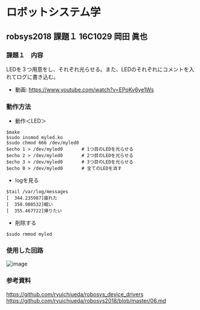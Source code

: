 # ロボットシステム学
## robsys2018 課題１ 16C1029 岡田 眞也
### 課題１　内容
LEDを３つ用意をし、それぞれ光らせる。また、LEDのそれぞれにコメントを入れてログに書き込む。

* 動画: https://www.youtube.com/watch?v=EPoKv6ye1Ws

### 動作方法

* 動作＜LED＞
```
$make 
$sudo insmod myled.ko
$sudo chmod 666 /dev/myled0
$echo 1 > /dev/myled0		# 1つ目のLEDを光らせる
$echo 2 > /dev/myled0		# 2つ目のLEDを光らせる
$echo 3 > /dev/myled0		# 3つ目のLEDを光らせる
$echo 0 > /dev/myled0		# 全てのLEDを消す
```
* logを見る
```
$tail /var/log/messages
[  344.235987]疲れた
[  350.908532]眠い
[  355.467722]帰りたい
```
* 削除する
```
$sudo rmmod myled
```
### 使用した回路
![image](https://github.com/MasayaOkada/robotsys/blob/master/IMG_7749.jpeg)

### 参考資料
https://github.com/ryuichiueda/robosys_device_drivers
https://github.com/ryuichiueda/robosys2018/blob/master/06.md

